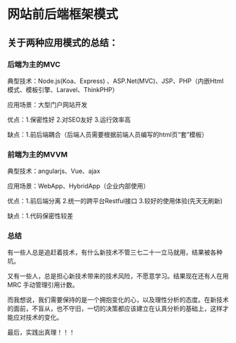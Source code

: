# 网站前后端框架模式


## 关于两种应用模式的总结：


### 后端为主的MVC

典型技术：Node.js(Koa、Express) 、ASP.Net(MVC)、JSP、PHP（内嵌Html模式、模板引擎、Laravel、ThinkPHP）

应用场景：大型门户网站开发

优点：1.保密性好 2.对SEO友好 3.运行效率高

缺点：1.前后端耦合（后端人员需要根据前端人员编写的html页“套”模板）

 

### 前端为主的MVVM

典型技术：angularjs、Vue、ajax

应用场景：WebApp、HybridApp（企业内部使用）

优点：1.前后端分离 2.统一的跨平台Restful接口 3.较好的使用体验(先天无刷新)

缺点：1.代码保密性较差

### 总结
有一些人总是追赶着技术，有什么新技术不管三七二十一立马就用，结果被各种坑。

又有一些人，总是担心新技术带来的技术风险，不愿意学习。结果现在还有人在用 MRC 手动管理引用计数。

而我想说，我们需要保持的是一个拥抱变化的心，以及理性分析的态度。在新技术的面前，不盲从，也不守旧，一切的决策都应该建立在认真分析的基础上，这样才能应对技术的变化。

最后，实践出真理！！！
